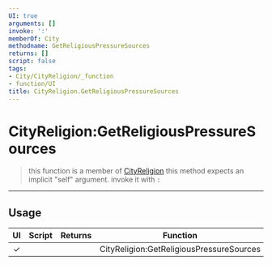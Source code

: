 ```yaml
---
UI: true
arguments: []
invoke: ':'
memberOf: City
methodname: GetReligiousPressureSources
returns: []
script: false
tags:
- City/CityReligion/_function
- function/UI
title: CityReligion.GetReligiousPressureSources
---
```

# CityReligion:GetReligiousPressureSources
> this function is a member of [CityReligion](civ-6/lua/CityReligion.md)
> this method expects an implicit "self" argument. invoke it with `:`
-----
## Usage
|  UI | Script | Returns | Function | Arguments |
|:---:|:------:|-------:|:--------:|:---------|
|✓| ||CityReligion:GetReligiousPressureSources||
